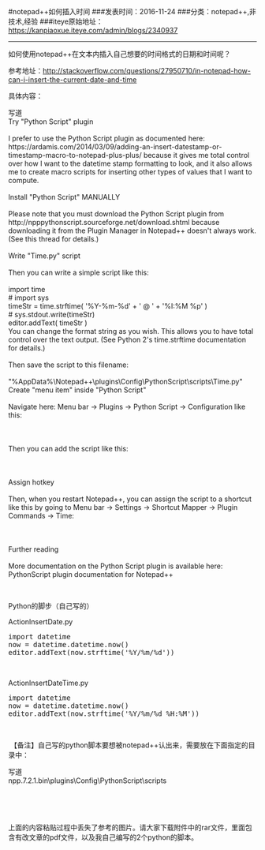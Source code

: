 #notepad++如何插入时间
###发表时间：2016-11-24
###分类：notepad++,非技术,经验
###iteye原始地址：<a href="https://kanpiaoxue.iteye.com/admin/blogs/2340937" target="_blank">https://kanpiaoxue.iteye.com/admin/blogs/2340937</a>

---

<div class="iteye-blog-content-contain" style="font-size: 14px;"> 
 <p>如何使用notepad++在文本内插入自己想要的时间格式的日期和时间呢？</p> 
 <p>参考地址：<a href="http://stackoverflow.com/questions/27950710/in-notepad-how-can-i-insert-the-current-date-and-time">http://stackoverflow.com/questions/27950710/in-notepad-how-can-i-insert-the-current-date-and-time</a></p> 
 <p>具体内容：</p> 
 <div class="quote_title">
  写道
 </div> 
 <div class="quote_div">
  Try "Python Script" plugin
  <br>
  <br>I prefer to use the Python Script plugin as documented here: https://ardamis.com/2014/03/09/adding-an-insert-datestamp-or-timestamp-macro-to-notepad-plus-plus/ because it gives me total control over how I want to the datetime stamp formatting to look, and it also allows me to create macro scripts for inserting other types of values that I want to compute.
  <br>
  <br>Install "Python Script" MANUALLY
  <br>
  <br>Please note that you must download the Python Script plugin from http://npppythonscript.sourceforge.net/download.shtml because downloading it from the Plugin Manager in Notepad++ doesn't always work. (See this thread for details.)
  <br>
  <br>Write "Time.py" script
  <br>
  <br>Then you can write a simple script like this:
  <br>
  <br>import time
  <br># import sys
  <br>timeStr = time.strftime( '%Y-%m-%d' + ' @ ' + '%I:%M %p' )
  <br># sys.stdout.write(timeStr)
  <br>editor.addText( timeStr )
  <br>You can change the format string as you wish. This allows you to have total control over the text output. (See Python 2's time.strftime documentation for details.)
  <br>
  <br>Then save the script to this filename:
  <br>
  <br>"%AppData%\Notepad++\plugins\Config\PythonScript\scripts\Time.py"
  <br>Create "menu item" inside "Python Script"
  <br>
  <br>Navigate here: Menu bar -&gt; Plugins -&gt; Python Script -&gt; Configuration like this:
  <br>
  <br>
  <br>
  <br>Then you can add the script like this:
  <br>
  <br>
  <br>
  <br>Assign hotkey
  <br>
  <br>Then, when you restart Notepad++, you can assign the script to a shortcut like this by going to Menu bar -&gt; Settings -&gt; Shortcut Mapper -&gt; Plugin Commands -&gt; Time:
  <br>
  <br>
  <br>
  <br>Further reading
  <br>
  <br>More documentation on the Python Script plugin is available here: PythonScript plugin documentation for Notepad++
 </div> 
 <p>&nbsp;</p> 
 <p>Python的脚步（自己写的）</p> 
 <p>ActionInsertDate.py</p> 
 <pre name="code" class="python">import datetime
now = datetime.datetime.now()
editor.addText(now.strftime('%Y/%m/%d'))</pre> 
 <p>&nbsp;</p> 
 <p>ActionInsertDateTime.py</p> 
 <pre name="code" class="python">import datetime
now = datetime.datetime.now()
editor.addText(now.strftime('%Y/%m/%d %H:%M'))</pre> 
 <p>&nbsp;</p> 
 <p>&nbsp;【备注】自己写的python脚本要想被notepad++认出来，需要放在下面指定的目录中：</p> 
 <div class="quote_title">
  写道
 </div> 
 <div class="quote_div">
  npp.7.2.1.bin\plugins\Config\PythonScript\scripts
 </div> 
 <p>&nbsp;</p> 
 <p>&nbsp;</p> 
 <p>上面的内容粘贴过程中丢失了参考的图片。请大家下载附件中的rar文件，里面包含有改文章的pdf文件，以及我自己编写的2个python的脚本。</p> 
</div>
